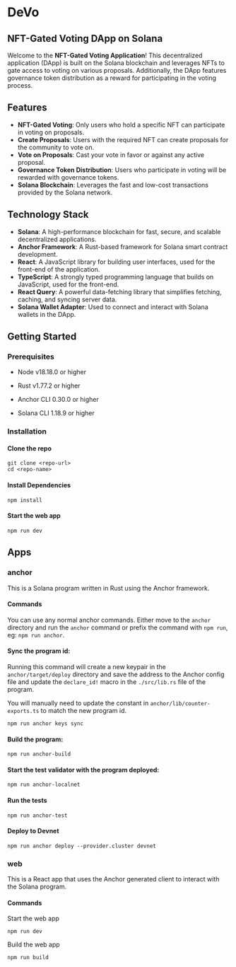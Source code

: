 # DeVo

## NFT-Gated Voting DApp on Solana

Welcome to the **NFT-Gated Voting Application**! This decentralized application (DApp) is built on the Solana blockchain and leverages NFTs to gate access to voting on various proposals. Additionally, the DApp features governance token distribution as a reward for participating in the voting process.

## Features

- **NFT-Gated Voting**: Only users who hold a specific NFT can participate in voting on proposals.
- **Create Proposals**: Users with the required NFT can create proposals for the community to vote on.
- **Vote on Proposals**: Cast your vote in favor or against any active proposal.
- **Governance Token Distribution**: Users who participate in voting will be rewarded with governance tokens.
- **Solana Blockchain**: Leverages the fast and low-cost transactions provided by the Solana network.

## Technology Stack

- **Solana**: A high-performance blockchain for fast, secure, and scalable decentralized applications.
- **Anchor Framework**: A Rust-based framework for Solana smart contract development.
- **React**: A JavaScript library for building user interfaces, used for the front-end of the application.
- **TypeScript**: A strongly typed programming language that builds on JavaScript, used for the front-end.
- **React Query**: A powerful data-fetching library that simplifies fetching, caching, and syncing server data.
- **Solana Wallet Adapter**: Used to connect and interact with Solana wallets in the DApp.

## Getting Started

### Prerequisites

- Node v18.18.0 or higher

- Rust v1.77.2 or higher
- Anchor CLI 0.30.0 or higher
- Solana CLI 1.18.9 or higher

### Installation

#### Clone the repo

```shell
git clone <repo-url>
cd <repo-name>
```

#### Install Dependencies

```shell
npm install
```

#### Start the web app

```
npm run dev
```

## Apps

### anchor

This is a Solana program written in Rust using the Anchor framework.

#### Commands

You can use any normal anchor commands. Either move to the `anchor` directory and run the `anchor` command or prefix the command with `npm run`, eg: `npm run anchor`.

#### Sync the program id:

Running this command will create a new keypair in the `anchor/target/deploy` directory and save the address to the Anchor config file and update the `declare_id!` macro in the `./src/lib.rs` file of the program.

You will manually need to update the constant in `anchor/lib/counter-exports.ts` to match the new program id.

```shell
npm run anchor keys sync
```

#### Build the program:

```shell
npm run anchor-build
```

#### Start the test validator with the program deployed:

```shell
npm run anchor-localnet
```

#### Run the tests

```shell
npm run anchor-test
```

#### Deploy to Devnet

```shell
npm run anchor deploy --provider.cluster devnet
```

### web

This is a React app that uses the Anchor generated client to interact with the Solana program.

#### Commands

Start the web app

```shell
npm run dev
```

Build the web app

```shell
npm run build
```
